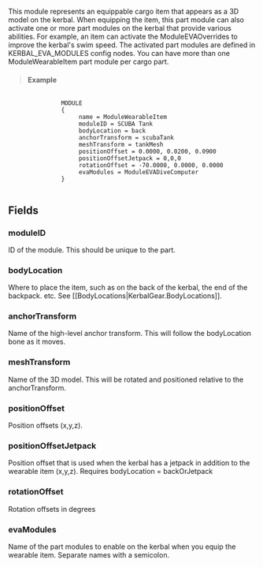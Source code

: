             
This module represents an equippable cargo item that appears as a 3D model on the kerbal. When equipping the item, this part module can also activate one or more part modules on the kerbal that provide various abilities. For example, an item can activate the ModuleEVAOverrides to improve the kerbal's swim speed. The activated part modules are defined in KERBAL_EVA_MODULES config nodes. You can have more than one ModuleWearableItem part module per cargo part.
            
            
> #### Example
```

               MODULE
               {
                    name = ModuleWearableItem
                    moduleID = SCUBA Tank
                    bodyLocation = back
                    anchorTransform = scubaTank
                    meshTransform = tankMesh
                    positionOffset = 0.0000, 0.0200, 0.0900
                    positionOffsetJetpack = 0,0,0
                    rotationOffset = -70.0000, 0.0000, 0.0000
                    evaModules = ModuleEVADiveComputer
               }
            
```

            
        
## Fields

### moduleID
ID of the module. This should be unique to the part.
### bodyLocation
Where to place the item, such as on the back of the kerbal, the end of the backpack. etc. See [[BodyLocations|KerbalGear.BodyLocations]].
### anchorTransform
Name of the high-level anchor transform. This will follow the bodyLocation bone as it moves.
### meshTransform
Name of the 3D model. This will be rotated and positioned relative to the anchorTransform.
### positionOffset
Position offsets (x,y,z).
### positionOffsetJetpack
Position offset that is used when the kerbal has a jetpack in addition to the wearable item (x,y,z). Requires bodyLocation = backOrJetpack
### rotationOffset
Rotation offsets in degrees
### evaModules
Name of the part modules to enable on the kerbal when you equip the wearable item. Separate names with a semicolon.

